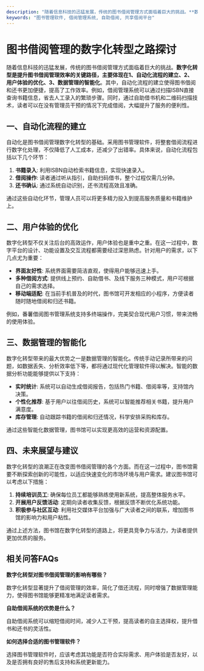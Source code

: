 ```yaml
---
description: "随着信息科技的迅猛发展，传统的图书借阅管理方式面临着巨大的挑战。**数字化转型是提升图书借阅管理效率的关键路径，主要体现在1、自动化流程的建立、2、用户体验的优化、3、数据管理的智能化**。其中，自动化流程的建立使得图书借阅和还书更加便捷，提高了工作效率。例如，借阅管理系统可以通过扫描ISBN直接查询书籍信息，省去人工录入的繁琐步骤。同时，通过自助借书机和二维码扫描技术，读者可以在没有管理员干预的情况下完成借阅，大幅提升了服务的便利性。"
keywords: "图书管理软件, 借阅管理系统, 自助借阅, 共享借阅平台"
---
```

# 图书借阅管理的数字化转型之路探讨

随着信息科技的迅猛发展，传统的图书借阅管理方式面临着巨大的挑战。**数字化转型是提升图书借阅管理效率的关键路径，主要体现在1、自动化流程的建立、2、用户体验的优化、3、数据管理的智能化**。其中，自动化流程的建立使得图书借阅和还书更加便捷，提高了工作效率。例如，借阅管理系统可以通过扫描ISBN直接查询书籍信息，省去人工录入的繁琐步骤。同时，通过自助借书机和二维码扫描技术，读者可以在没有管理员干预的情况下完成借阅，大幅提升了服务的便利性。

## 一、自动化流程的建立

自动化是图书借阅管理数字化转型的基础。采用图书管理软件，将整套借阅流程进行数字化处理，不仅降低了人工成本，还减少了出错率。具体来说，自动化流程包括以下几个环节：

1. **书籍录入**: 利用ISBN自动检索书籍信息，实现快速录入。
2. **借阅操作**: 读者通过听从指引，自助扫码借书，整个过程仅需几分钟。
3. **还书确认**: 通过系统自动识别，还书流程高效且准确。

通过这些自动化环节，管理人员可以将更多精力投入到提高服务质量和书籍维护上。

## 二、用户体验的优化

数字化转型不仅关注后台的高效运作，用户体验也是重中之重。在这一过程中，数字平台的设计、功能设置及交互流程都需要经过深思熟虑。针对用户的需求，以下几点尤为重要：

- **界面友好性**: 系统界面需要简洁直观，使得用户能够迅速上手。
- **多种借阅方式**: 提供线上预约、自助借书、及线下服务三种模式，用户可根据自己的需求选择。
- **移动端适配**: 在当前手机普及的时代，图书馆可开发相应的小程序，方便读者随时随地借阅和归还书籍。

例如，番薯借阅图书管理系统支持多终端操作，完美契合现代用户习惯，带来流畅的使用体验。

## 三、数据管理的智能化

数字化转型带来的最大优势之一是数据管理的智能化。传统手动记录所带来的问题，如数据丢失、分析效率低下等，都将通过现代化管理软件得以解决。智能的数据分析功能能够提供以下支持：

- **实时统计**: 系统可以自动生成借阅报告，包括热门书籍、借阅率等，支持馆内决策。
- **个性化推荐**: 基于用户以往借阅历史，系统可以智能推荐相关书籍，提升用户满意度。
- **库存管理**: 自动跟踪书籍的借阅和归还情况，科学安排采购和库存。

通过这些智能化数据管理，图书馆可以实现更高效的运营和资源配置。

## 四、未来展望与建议

数字化转型的浪潮正在改变图书借阅管理的各个方面。而在这一过程中，图书馆需要不断探索创新的可能性，以适应快速变化的市场环境与用户需求。建议图书馆可以考虑以下措施：

1. **持续培训员工**: 确保每位员工都能够熟练使用新系统，提高整体服务水平。
2. **开展用户反馈活动**: 定期向读者收集反馈，根据反馈不断优化系统功能。
3. **积极参与社区互动**: 利用社交媒体平台加强与广大读者之间的联系，增加图书馆的影响力和用户粘性。

通过上述方法，图书馆在数字化转型的道路上，将更具竞争力与活力，为读者提供更加优质的服务。

## 相关问答FAQs

**数字化转型对图书借阅管理的影响有哪些？**

数字化转型显著提升了借阅管理的效率，简化了借还流程，同时增强了数据管理能力，使得图书馆能够更精准地满足读者需求。

**自助借阅系统的优势是什么？**

自助借阅系统可以缩短借阅时间，减少人工干预，提高读者的自主选择权，提升借书和还书的灵活性。

**如何选择合适的图书管理软件？**

选择图书管理软件时，应该考虑其功能是否符合实际需求、用户体验是否友好，以及是否拥有良好的售后支持和系统更新能力。
